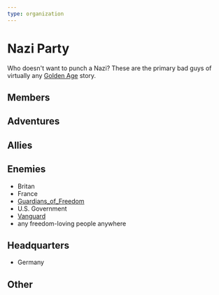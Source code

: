 ```yaml
---
type: organization
---
```

# Nazi Party

Who doesn't want to punch a Nazi?  These are the primary bad guys of virtually any [Golden Age](https://en.wikipedia.org/wiki/Golden_Age_of_Comic_Books) story.

## Members


## Adventures


## Allies


## Enemies
- Britan
- France
- [Guardians_of_Freedom](organizations/Guardians_of_Freedom.md)
- U.S. Government
- [Vanguard](organizations/Vanguard.md)
- any freedom-loving people anywhere

## Headquarters
- Germany

## Other
